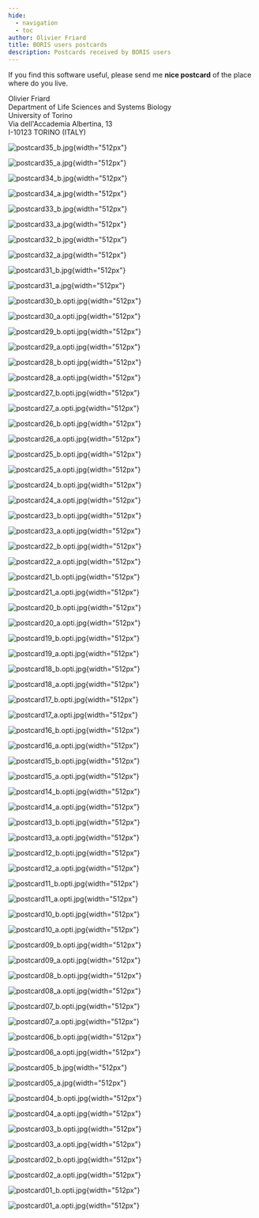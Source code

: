 ```yaml
---
hide:
  - navigation
  - toc
author: Olivier Friard
title: BORIS users postcards
description: Postcards received by BORIS users
---
```


If you find this software useful, please send me **nice postcard** of the place where do you live.


Olivier Friard  
Department of Life Sciences and Systems Biology  
University of Torino  
Via dell'Accademia Albertina, 13  
I-10123 TORINO (ITALY)  



![postcard35\_b.jpg](postcards/postcard35_b.jpg){width="512px"}

![postcard35\_a.jpg](postcards/postcard35_a.jpg){width="512px"}


![postcard34\_b.jpg](postcards/postcard34_b.jpg){width="512px"}

![postcard34\_a.jpg](postcards/postcard34_a.jpg){width="512px"}

![postcard33\_b.jpg](postcards/postcard33_b.jpg){width="512px"}

![postcard33\_a.jpg](postcards/postcard33_a.jpg){width="512px"}

![postcard32\_b.jpg](postcards/postcard32_b.jpg){width="512px"}

![postcard32\_a.jpg](postcards/postcard32_a.jpg){width="512px"}

![postcard31\_b.jpg](postcards/postcard31_b.jpg){width="512px"}

![postcard31\_a.jpg](postcards/postcard31_a.jpg){width="512px"}

![postcard30\_b.opti.jpg](postcards/postcard30_b.opti.jpg){width="512px"}

![postcard30\_a.opti.jpg](postcards/postcard30_a.opti.jpg){width="512px"}

![postcard29\_b.opti.jpg](postcards/postcard29_b.opti.jpg){width="512px"}

![postcard29\_a.opti.jpg](postcards/postcard29_a.opti.jpg){width="512px"}

![postcard28\_b.opti.jpg](postcards/postcard28_b.opti.jpg){width="512px"}

![postcard28\_a.opti.jpg](postcards/postcard28_a.opti.jpg){width="512px"}

![postcard27\_b.opti.jpg](postcards/postcard27_b.opti.jpg){width="512px"}

![postcard27\_a.opti.jpg](postcards/postcard27_a.opti.jpg){width="512px"}

![postcard26\_b.opti.jpg](postcards/postcard26_b.opti.jpg){width="512px"}

![postcard26\_a.opti.jpg](postcards/postcard26_a.opti.jpg){width="512px"}

![postcard25\_b.opti.jpg](postcards/postcard25_b.opti.jpg){width="512px"}

![postcard25\_a.opti.jpg](postcards/postcard25_a.opti.jpg){width="512px"}

![postcard24\_b.opti.jpg](postcards/postcard24_b.opti.jpg){width="512px"}

![postcard24\_a.opti.jpg](postcards/postcard24_a.opti.jpg){width="512px"}

![postcard23\_b.opti.jpg](postcards/postcard23_b.opti.jpg){width="512px"}

![postcard23\_a.opti.jpg](postcards/postcard23_a.opti.jpg){width="512px"}

![postcard22\_b.opti.jpg](postcards/postcard22_b.opti.jpg){width="512px"}

![postcard22\_a.opti.jpg](postcards/postcard22_a.opti.jpg){width="512px"}

![postcard21\_b.opti.jpg](postcards/postcard21_b.opti.jpg){width="512px"}

![postcard21\_a.opti.jpg](postcards/postcard21_a.opti.jpg){width="512px"}

![postcard20\_b.opti.jpg](postcards/postcard20_b.opti.jpg){width="512px"}

![postcard20\_a.opti.jpg](postcards/postcard20_a.opti.jpg){width="512px"}

![postcard19\_b.opti.jpg](postcards/postcard19_b.opti.jpg){width="512px"}

![postcard19\_a.opti.jpg](postcards/postcard19_a.opti.jpg){width="512px"}

![postcard18\_b.opti.jpg](postcards/postcard18_b.opti.jpg){width="512px"}

![postcard18\_a.opti.jpg](postcards/postcard18_a.opti.jpg){width="512px"}

![postcard17\_b.opti.jpg](postcards/postcard17_b.opti.jpg){width="512px"}

![postcard17\_a.opti.jpg](postcards/postcard17_a.opti.jpg){width="512px"}

![postcard16\_b.opti.jpg](postcards/postcard16_b.opti.jpg){width="512px"}

![postcard16\_a.opti.jpg](postcards/postcard16_a.opti.jpg){width="512px"}

![postcard15\_b.opti.jpg](postcards/postcard15_b.opti.jpg){width="512px"}

![postcard15\_a.opti.jpg](postcards/postcard15_a.opti.jpg){width="512px"}

![postcard14\_b.opti.jpg](postcards/postcard14_b.opti.jpg){width="512px"}

![postcard14\_a.opti.jpg](postcards/postcard14_a.opti.jpg){width="512px"}

![postcard13\_b.opti.jpg](postcards/postcard13_b.opti.jpg){width="512px"}

![postcard13\_a.opti.jpg](postcards/postcard13_a.opti.jpg){width="512px"}

![postcard12\_b.opti.jpg](postcards/postcard12_b.opti.jpg){width="512px"}

![postcard12\_a.opti.jpg](postcards/postcard12_a.opti.jpg){width="512px"}

![postcard11\_b.opti.jpg](postcards/postcard11_b.opti.jpg){width="512px"}

![postcard11\_a.opti.jpg](postcards/postcard11_a.opti.jpg){width="512px"}

![postcard10\_b.opti.jpg](postcards/postcard10_b.opti.jpg){width="512px"}

![postcard10\_a.opti.jpg](postcards/postcard10_a.opti.jpg){width="512px"}

![postcard09\_b.opti.jpg](postcards/postcard09_b.opti.jpg){width="512px"}

![postcard09\_a.opti.jpg](postcards/postcard09_a.opti.jpg){width="512px"}

![postcard08\_b.opti.jpg](postcards/postcard08_b.opti.jpg){width="512px"}

![postcard08\_a.opti.jpg](postcards/postcard08_a.opti.jpg){width="512px"}

![postcard07\_b.opti.jpg](postcards/postcard07_b.opti.jpg){width="512px"}

![postcard07\_a.opti.jpg](postcards/postcard07_a.opti.jpg){width="512px"}

![postcard06\_b.opti.jpg](postcards/postcard06_b.opti.jpg){width="512px"}

![postcard06\_a.opti.jpg](postcards/postcard06_a.opti.jpg){width="512px"}

![postcard05\_b.jpg](postcards/postcard05_b.jpg){width="512px"}

![postcard05\_a.jpg](postcards/postcard05_a.jpg){width="512px"}

![postcard04\_b.opti.jpg](postcards/postcard04_b.opti.jpg){width="512px"}

![postcard04\_a.opti.jpg](postcards/postcard04_a.opti.jpg){width="512px"}

![postcard03\_b.opti.jpg](postcards/postcard03_b.opti.jpg){width="512px"}

![postcard03\_a.opti.jpg](postcards/postcard03_a.opti.jpg){width="512px"}

![postcard02\_b.opti.jpg](postcards/postcard02_b.opti.jpg){width="512px"}

![postcard02\_a.opti.jpg](postcards/postcard02_a.opti.jpg){width="512px"}

![postcard01\_b.opti.jpg](postcards/postcard01_b.opti.jpg){width="512px"}

![postcard01\_a.opti.jpg](postcards/postcard01_a.opti.jpg){width="512px"}
